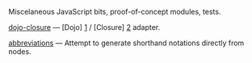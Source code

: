 Miscelaneous JavaScript bits, proof-of-concept modules, tests.

[dojo-closure](shards/tree/master/dojo-closure/) &mdash; [Dojo] [1] / [Closure] [2] adapter.

[abbreviations](shards/tree/master/abbreviations/) &mdash; Attempt to generate shorthand notations directly from nodes.

   [1]: http://dojotoolkit.org/ "The Dojo Toolkit"
   [2]: http://code.google.com/closure/ "Closure Tools"